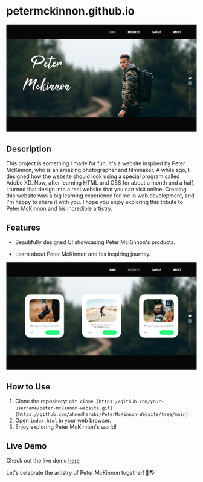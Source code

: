 # petermckinnon.github.io


![Peter McKinnon Website](peter%20mck%20stocks/website%20screenshot.jpg)

## Description
This project is something I made for fun. It's a website inspired by Peter McKinnon, who is an amazing photographer and filmmaker. A while ago, I designed how the website should look using a special program called Adobe XD. Now, after learning HTML and CSS for about a month and a half, I turned that design into a real website that you can visit online.
Creating this website was a big learning experience for me in web development, and I'm happy to share it with you. I hope you enjoy exploring this tribute to Peter McKinnon and his incredible artistry.

## Features
- Beautifully designed UI showcasing Peter McKinnon's products.

- Learn about Peter McKinnon and his inspiring journey.

![Product Showcase](peter%20mck%20stocks/products%20section%20(2).jpg)

## How to Use
1. Clone the repository: `git clone [https://github.com/your-username/peter-mckinnon-website.git](https://github.com/ahmedharabi/PeterMcKinnon-Website/tree/main)`
2. Open `index.html` in your web browser.
3. Enjoy exploring Peter McKinnon's world!

## Live Demo
Check out the live demo [here](https://ahmedharabi.github.io/PeterMcKinnon-Website/)

Let's celebrate the artistry of Peter McKinnon together! 📸🌎
